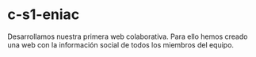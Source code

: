 # c-s1-eniac
Desarrollamos nuestra primera web colaborativa. Para ello hemos creado una web con la información social de todos los miembros del equipo.
